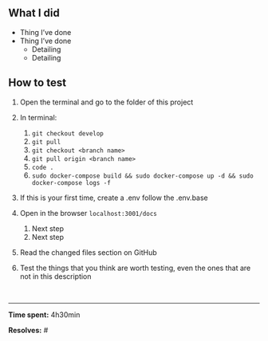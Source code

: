 ## What I did

- Thing I’ve done
- Thing I’ve done
  - Detailing
  - Detailing

## How to test

1. Open the terminal and go to the folder of this project

1. In terminal:
   1. `git checkout develop`
   1. `git pull`
   1. `git checkout <branch name>`
   1. `git pull origin <branch name>`
   1. `code .`
   1. `sudo docker-compose build && sudo docker-compose up -d && sudo docker-compose logs -f`

1. If this is your first time, create a .env follow the .env.base

1. Open in the browser `localhost:3001/docs`

   1. Next step
   1. Next step

1. Read the changed files section on GitHub

1. Test the things that you think are worth testing, even the ones that are not in this description

&nbsp;

---

**Time spent:** 4h30min

**Resolves:** #<issue number>